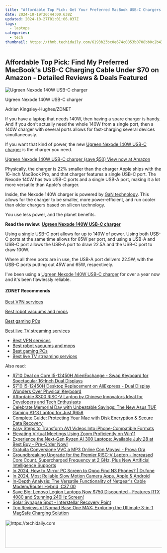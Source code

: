 ```yaml
---
title: "Affordable Top Pick: Get Your Preferred MacBook USB-C Chargers Under $70 - Available Now on Amazon! Discover More at ZDNet"
date: 2024-10-19T20:44:00.638Z
updated: 2024-10-27T01:01:06.037Z
tags:
  - laptops
categories:
  - tech
thumbnail: https://thmb.techidaily.com/6193b23bc0e674c0853b0708bb0c2b43a5237bddcffe969ab0d29845fe4343ae.jpg
---
```


## Affordable Top Pick: Find My Preferred MacBook's USB-C Charging Cable Under $70 on Amazon - Detailed Reviews & Deals Featured

![Ugreen Nexode 140W USB-C charger](https://www.zdnet.com/a/img/resize/aa5f75c49744e839d3279c703308c27b82f33f53/2022/09/26/be61360f-fc86-4f87-8ce5-599f83afcfb1/img-8648.jpg?auto=webp&width=1280)

Ugreen Nexode 140W USB-C charger

Adrian Kingsley-Hughes/ZDNET

If you have a laptop that needs 140W, then having a spare charger is handy. And if you don't actually need the whole 140W from a single port, then a 140W charger with several ports allows for fast-charging several devices simultaneously.

If you want that kind of power, the new [Ugreen Nexode 140W USB-C charger](https://buy.geni.us/Proxy.ashx?TSID=368250&GR%5FURL=https%3A%2F%2Fwww.amazon.com%2FUGREEN-Charger-Nexode-Compatible-MacBook%2Fdp%2FB0B129DM9T%2F%3Ftag%3Dzd-buy-button-20%26ascsubtag%3D%5F%5FCOM%5FCLICK%5FID%5F%5F%7C332a18ae-aa3a-4e3b-9530-0c3b6b776f09%7Cdtp&dtb=1) is the charger you need.

[Ugreen Nexode 140W USB-C charger (save $50) View now at Amazon](https://buy.geni.us/Proxy.ashx?TSID=368250&GR%5FURL=https%3A%2F%2Fwww.amazon.com%2FUGREEN-Charger-Nexode-Compatible-MacBook%2Fdp%2FB0B129DM9T%2F%3Ftag%3Dzd-buy-button-20%26ascsubtag%3D%5F%5FCOM%5FCLICK%5FID%5F%5F%7C332a18ae-aa3a-4e3b-9530-0c3b6b776f09%7Cdtp&dtb=1)

Physically, the charger is 22% smaller than the charger Apple ships with the 16-inch MacBook Pro, and that charger features a single USB-C port. The Nexode 140W has two USB-C ports and a single USB-A port, making it a lot more versatile than Apple's charger.

Inside, the Nexode 140W charger is powered by [GaN technology](https://www.zdnet.com/article/what-is-gallium-nitride-gan-next-generation-charging-technology/). This allows for the charger to be smaller, more power-efficient, and run cooler than older chargers based on silicon technology. 

You use less power, and the planet benefits.

**Read the review:** **[Ugreen Nexode 140W USB-C charger](https://www.zdnet.com/home-and-office/this-powerful-140w-usb-c-charger-is-smaller-than-apples-and-has-three-ports/)**

Using a single USB-C port allows for up to 140W of power. Using both USB-C ports at the same time allows for 65W per port, and using a USB-A and USB-C port allows the USB-A port to draw 22.5A and the USB-C port to draw 100W.

Where all three ports are in use, the USB-A port delivers 22.5W, with the USB-C ports putting out 45W and 65W, respectively.

I've been using a [Ugreen Nexode 140W USB-C charger](https://buy.geni.us/Proxy.ashx?TSID=368250&GR%5FURL=https%3A%2F%2Fwww.amazon.com%2FUGREEN-Charger-Nexode-Compatible-MacBook%2Fdp%2FB0B129DM9T%2F%3Ftag%3Dzd-buy-button-20%26ascsubtag%3D%5F%5FCOM%5FCLICK%5FID%5F%5F%7C332a18ae-aa3a-4e3b-9530-0c3b6b776f09%7Cdtp&dtb=1) for over a year now and it's been flawlessly reliable.

#### **ZDNET** Recommends

[Best VPN services](https://www.zdnet.com/article/best-vpn/ "Best VPN services")

[Best robot vacuums and mops](https://www.zdnet.com/article/best-robot-vacuum-mop/ "Best robot vacuums and mops")

[Best gaming PCs](https://www.zdnet.com/article/best-gaming-pc/ "Best gaming PCs")

[Best live TV streaming services](https://www.zdnet.com/article/best-live-tv-streaming-service/ "Best live TV streaming services")

* [Best VPN services](https://www.zdnet.com/article/best-vpn/ "Best VPN services")
* [Best robot vacuums and mops](https://www.zdnet.com/article/best-robot-vacuum-mop/ "Best robot vacuums and mops")
* [Best gaming PCs](https://www.zdnet.com/article/best-gaming-pc/ "Best gaming PCs")
* [Best live TV streaming services](https://www.zdnet.com/article/best-live-tv-streaming-service/ "Best live TV streaming services")

<ins class="adsbygoogle"
     style="display:block"
     data-ad-format="autorelaxed"
     data-ad-client="ca-pub-7571918770474297"
     data-ad-slot="1223367746"></ins>

<ins class="adsbygoogle"
     style="display:block"
     data-ad-client="ca-pub-7571918770474297"
     data-ad-slot="8358498916"
     data-ad-format="auto"
     data-full-width-responsive="true"></ins>

<span class="atpl-alsoreadstyle">Also read:</span>
<div><ul>
<li><a href="https://hardware-reviews.techidaily.com/710-deal-on-core-i5-12450h-alienexchange-swap-keyboard-for-spectacular-16-inch-dual-displays/"><u>$710 Deal on Core I5-12450H AlienExchange - Swap Keyboard for Spectacular 16-Inch Dual Displays</u></a></li>
<li><a href="https://hardware-reviews.techidaily.com/710-i5-12450h-desktop-replacement-on-aliexpress-dual-display-wonders-over-physical-keyboard/"><u>$710 I5-12450H Desktop Replacement on AliExpress - Dual Display Wonders Over Physical Keyboard</u></a></li>
<li><a href="https://hardware-reviews.techidaily.com/affordable-300-risc-v-laptop-by-chinese-innovators-ideal-for-developers-and-tech-enthusiasts/"><u>Affordable $300 RISC-V Laptop by Chinese Innovators Ideal for Developers and Tech Enthusiasts</u></a></li>
<li><a href="https://hardware-reviews.techidaily.com/1723862727454-celebrate-memorial-day-with-unbeatable-savings-the-new-asus-tuf-gaming-a13-laptop-for-just-658/"><u>Celebrate Memorial Day with Unbeatable Savings: The New Asus TUF Gaming A1^3 Laptop for Just $658</u></a></li>
<li><a href="https://data-safeguard.techidaily.com/complete-guide-protecting-your-mac-with-disk-encryption-and-secure-data-recovery/"><u>Complete Guide: Protecting Your Mac with Disk Encryption & Secure Data Recovery</u></a></li>
<li><a href="https://blog-min.techidaily.com/easy-steps-to-transform-avi-videos-into-iphone-compatible-formats/"><u>Easy Steps to Transform AVI Videos Into iPhone-Compatible Formats</u></a></li>
<li><a href="https://fox-boxes.techidaily.com/elevating-virtual-meetings-using-zoom-proficiently-on-win11/"><u>Elevating Virtual Meetings Using Zoom Proficiently on Win11</u></a></li>
<li><a href="https://hardware-reviews.techidaily.com/1723862727206-experience-the-next-gen-ryzen-ai-300-laptops-available-july-28-at-best-buy-pre-order-now/"><u>Experience the Next-Gen Ryzen AI 300 Laptops: Available July 28 at Best Buy - Pre-Order Now!</u></a></li>
<li><a href="https://blog-min.techidaily.com/gratuita-conversione-vvc-a-mp3-online-con-movavi-prova-ora/"><u>Gratuita Conversione VVC a MP3 Online Con Movavi - Prova Ora</u></a></li>
<li><a href="https://hardware-reviews.techidaily.com/1723862702244-groundbreaking-upgrade-for-the-premier-risc-v-laptop-increased-core-count-supercharged-frequency-at-2-ghz-plus-new-artificial-intelligence-supports/"><u>Groundbreaking Upgrade for the Premier RISC-V Laptop - Increased Core Count, Supercharged Frequency at 2 GHz, Plus New Artificial Intelligence Supports</u></a></li>
<li><a href="https://screen-mirror.techidaily.com/in-2024-how-to-mirror-pc-screen-to-oppo-find-n3-phones-drfone-by-drfone-android/"><u>In 2024, How to Mirror PC Screen to Oppo Find N3 Phones? | Dr.fone</u></a></li>
<li><a href="https://extra-guidance.techidaily.com/in-2024-most-reliable-slow-motion-camera-apps-apple-and-android/"><u>In 2024, Most Reliable Slow Motion Camera Apps, Apple & Android</u></a></li>
<li><a href="https://buynow-info.techidaily.com/in-depth-analysis-the-versatile-functionality-of-netgears-cable-modemrouter-hybrid-c37-00/"><u>In-Depth Analysis: The Versatile Functionality of Netgear's Cable Modem/Router Hybrid, C37 00</u></a></li>
<li><a href="https://hardware-reviews.techidaily.com/1723862720287-save-big-lenovo-legion-laptops-now-750-discounted-features-rtx-4080-and-stunning-240hz-screen/"><u>Save Big: Lenovo Legion Laptops Now $750 Discounted - Features RTX 4080 and Stunning 240Hz Screen!</u></a></li>
<li><a href="https://on-screen-recording.techidaily.com/solar-synapse-spot-interstellar-recovery-point/"><u>Solar Synapse Spot - Interstellar Recovery Point</u></a></li>
<li><a href="https://eaxpv-info.techidaily.com/top-reviews-of-nomad-base-one-max-exploring-the-ultimate-3-in-1-magsafe-charging-solution/"><u>Top Reviews of Nomad Base One MAX: Exploring the Ultimate 3-in-1 MagSafe Charging Solution</u></a></li>
</ul></div>

<!-- affiliate ads begin -->
<a href="https://appsumo.8odi.net/c/5597632/2049364/7443" target="_top" id="2049364">
  <img src="//a.impactradius-go.com/display-ad/7443-2049364" border="0" alt="https://techidaily.com" width="728" height="90"/>
</a>
<img height="0" width="0" src="https://appsumo.8odi.net/i/5597632/2049364/7443" style="position:absolute;visibility:hidden;" border="0" />
<!-- affiliate ads end -->

